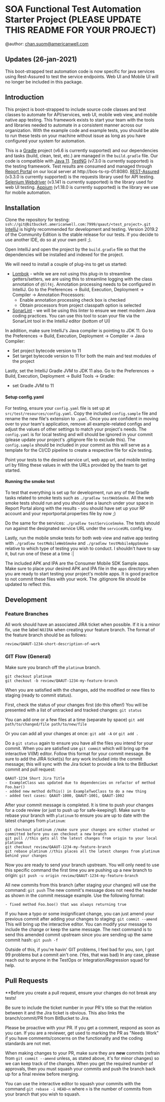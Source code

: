 # SOA Functional Test Automation Starter Project (PLEASE UPDATE THIS README FOR YOUR PROJECT)
@author: chan.suom@americanwell.com

## Updates (26-jan-2021)
This boot-strapped test automation code is now specific for java services using Rest-Assured to test the service endpoints. Web UI and Mobile UI will no longer be included in this package.

## Introduction
This project is boot-strapped to include source code classes and test classes to automate for API/services, web UI, mobile web view, and mobile native app testing. This framework exists to start your team with the tools and libraries needed to automate in a consistent manner across our organization. With the example code and example tests, you should be able to run these tests on your machine without issue as long as you have configured your system for automation.

This is a [Gradle](https://gradle.org/) project (v6.6 is currently supported) and our dependencies and tasks (build, clean, test, etc.) are managed in the `build.gradle` file. Our code is compatible with [Java 11](https://www.oracle.com/java/technologies/javase-jdk11-downloads.html). [TestNG](https://testng.org/doc/) (v7.3.0 is currently supported) is the testing framework. Test results are consumed and managed through [Report Portal](https://reportportal.io/) on our local server at http://bos-ts-rp-01:8080. [REST-Assured](http://rest-assured.io/) (v3.3.0 is currently supported) is the requests library used for API testing. [Selenium Webdriver](https://www.seleniumhq.org/projects/webdriver/) (v3.141 is currently supported) is the library used for web UI testing. [Appium](http://appium.io/) (v1.18.0 is currently supported) is the library we use for mobile automation. 

## Installation

Clone the repository for testing: `ssh://git@bitbucket.americanwell.com:7999/qaaut/<test_project>.git`
[IntelliJ](https://www.jetbrains.com/idea/) is highly recommended for development and testing. Version 2019.2 of the Community Edition is the stable release for our tests. If you decide to use another IDE, do so at your own peril ;).

Open IntelliJ and open the project by the `build.gradle` file so that the dependencies will be installed and indexed for the project.

We will need to install a couple of plug-ins to get us started:
* [Lombok](https://projectlombok.org/setup/intellij) - while we are not using this plug-in to streamline getters/setters, we are using this to streamline logging with the class annotation of `@Slf4j`. Annotation processing needs to be configured in IntelliJ. Go to the Preferences -> Build, Execution, Deployment -> Compiler -> Annotation Processors:
    * Enable annotation processing check box is checked
    * Obtain processors from project classpath option is selected
* [SonarLint](https://www.sonarlint.org/intellij/) - we will be using this linter to ensure we meet modern Java coding practices. You can use this tool to scan your file via the SonarLint tool in the IntelliJ editor (bottom of UI)

In addition, make sure IntelliJ's Java compiler is pointing to JDK 11. Go to the Preferences -> Build, Execution, Deployment -> Compiler -> Java Compiler:
* Set project bytecode version to 11
* Set target bytecode version to 11 for both the main and test modules of the project

Lastly, set the IntelliJ Gradle JVM to JDK 11 also. Go to the Preferences -> Build, Execution, Deployment -> Build Tools -> Gradle:
* set Gradle JVM to 11

#### Setup config.yaml
For testing, ensure your `config.yaml` file is set up at `src/test/resources/config.yaml`. Copy the included `config.sample` file and rename the new file's extension to `.yaml`. Once you are confident in moving over to your team's application, remove all example-related configs and adjust the values of other settings to match your project's needs. The `config.yaml` is for local testing and will should be ignored in your commit (please update your project's .gitignore file to exclude this). The `config.sample` should be included in your commit as this will serve as a template for the CI/CD pipeline to create a respective file for e2e testing.

Point your tests to the desired service url, web app url, and mobile testing url by filling these values in with the URLs provided by the team to get started. 

#### Running the smoke test 
To test that everything is set up for development, run any of the Gradle tasks related to smoke tests such as `./gradlew testWebSmoke`. All the web smoke tests should run and you should see a launch under your space in Report Portal along with the results - you should have set up your RP account and your reportportal.properties file by now ;)

Do the same for the services: `./gradlew testServiceSmoke`. The tests should run against the designated service URL under the `serviceURL` config key.

Lastly, run the mobile smoke tests for both web view and native app testing with `./gradlew testMobileWebSmoke` and `./gradlew testMobileAppSmoke` relative to which type of testing you wish to conduct. I shouldn't have to say it, but run one of these at a time :|

The included APK and IPA are the Consumer Mobile SDK Sample apps. Make sure to place your desired APK and IPA file in the `apps` directory when you are ready to start testing your project's mobile apps. It is good practice to not commit these files with your work. The .gitignore file should be updated to reflect this.

## Development
### Feature Branches
All work should have an associated JIRA ticket when possible. If it is a minor fix, use the label `NOJIRA` when creating your feature branch. The format of the feature branch should be as follows:

`review/QAAUT-1234-short-description-of-work`

### GIT Flow (General)
Make sure you branch off the `platinum` branch. 
```
git checkout platinum
git checkout -b review/QAAUT-1234-my-feature-branch
```
When you are satisfied with the changes, add the modified or new files to staging (ready to commit status).

First, check the status of your changes first (do this often!) You will be presented with a list of untracked and tracked changes:
`git status`

You can add one or a few files at a time (separate by space)
`git add path/to/changed/file path/to/new/file`

Or you can add all your changes at once:
`git add -A` or `git add .`

Do a `git status` again to ensure you have all the files you intend for your commit. When you are satisfied use `git commit` which will bring up the interactive VI(M) editor. Follow this format for your commit message. Be sure to add the JIRA ticket(s) for any work included into the commit message; this will sync with the Jira ticket to provide a link to the BitBucket commit and pull request:
```
QAAUT-1234 Short Jira Title
- ExampleClass was updated due to dependencies on refactor of method Foo.bar()
- added new method doThis() in ExampleTwoClass to do a new thing
- added test cases: QAAUT-1000, QAAUT-1001, QAAUT-1002
```

After your commit message is completed. It is time to push your changes for a code review (or just to push up for safe-keeping!). Make sure to rebase your branch with `platinum` to ensure you are up to date with the latest changes from `platinum`:
```
git checkout platinum //make sure your changes are either stashed or committed before you can checkout a new branch
git pull //this gets all the latest changes from origin to your local platinum
git checkout review/QAAUT-1234-my-feature-branch
git rebase platinum //this places all the latest changes from platinum behind your changes
```
Now you are ready to send your branch upstream. You will only need to use this specific command the first time you are pushing up a new branch to origin:
`git push -u origin review/QAAUT-1234-my-feature-branch`

All new commits from this branch (after staging your changes) will use the command: `git push`
The new commit's message does not need the header as shown in the commit message example. Use the following format:
```
- fixed method Foo.boo() that was always returning true
```

If you have a typo or some insignificant change, you can just amend your previous commit after adding your changes to staging: `git commit --amend` 
This will bring up the interactive editor. You can modify your message to include the change or keep the same message. The next command is to send this amended commit upstream since you are sending up the same commit hash: `git push -f`

Outside of this, if you're havin' GIT problems, I feel bad for you, son, I got 99 problems but a commit ain't one. (Yes, that was bad) In any case, please reach out to anyone in the TestOps or Integration/Regression squad for help.

## Pull Requests
**Before you create a pull request, ensure your changes do not break any tests! 

Be sure to include the ticket number in your PR's title so that the relation between it and the Jira ticket is obvious. This also links the branch/commit/PR from BitBucket to Jira.

Please be proactive with your PR. If you get a comment, respond as soon as you can. If you are a reviewer, get used to marking the PR as "Needs Work" if you have comments/concerns on the functionality and the coding standards are not met.

When making changes to your PR, make sure they are **new** commits (refrain from `git commit --amend` unless, as stated above, it's for minor changes) so we can keep track of the changes. When you get the required number of approvals, then you must squash your commits and push the branch back up for a final review before merging.

You can use the interactive editor to squash your commits with the command `git rebase -i HEAD~n` where `n` is the number of commits from your branch that you wish to squash. 
